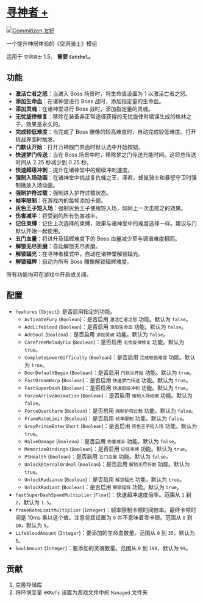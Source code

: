 # [寻神者 +](https://github.com/Clazex/HollowKnight.GodSeekerPlus)

[![Commitizen 友好](https://img.shields.io/badge/commitizen-友好-brightgreen.svg)](http://commitizen.github.io/cz-cli/)

一个提升神居体验的《空洞骑士》模组

适用于 `空洞骑士` 1.5。
**需要 `Satchel`。**

## 功能

- **激活亡者之怒**：当进入 Boss 场景时，将生命值设置为 1 以激活亡者之怒。
- **添加生命血**：在诸神堂进行 Boss 战时，添加指定量的生命血。
- **添加灵魂**：在诸神堂进行 Boss 战时，添加指定量的灵魂。
- **无忧旋律修复**：移除在装备非正常途径获得的无忧旋律时错误生成的格林之子。效果是永久的。
- **完成较低难度**：当完成了 Boss 雕像的较高难度时，自动完成较低难度。打开挑战界面时触发。
- **门默认开始**：打开万神殿门界面时默认选中开始按钮。
- **快速梦门传送**：当在 Boss 场景中时，移除梦之门传送充能时间。这将总传送时间从 2.25 秒减少到 0.25 秒。
- **快速超级冲刺**：提升在诸神堂中的超级冲刺速度。
- **强制入场动画**：在诸神堂中挑战复仇蝇之王，泽若，蜂巢骑士和暴怒守卫时强制播放入场动画。
- **强制护符过载**：强制进入护符过载状态。
- **帧率限制**：在游戏内的每帧添加卡顿。
- **灰色王子短入场**：强制灰色王子使用短入场，如同上一次击败之的效果。
- **伤害减半**：将受到的所有伤害减半。
- **记住束缚**：记住上次选择的束缚，效果与诸神堂中的难度选择一样。建议与门默认开始一起使用。
- **五门血量**：将进升及辐辉难度下的 Boss 血量减少至与调谐难度相同。
- **解锁无尽折磨**：自动解锁无尽折磨。
- **解锁辐光**：在寻神者模式中，自动在诸神堂解锁辐光。
- **解锁辐辉**：自动为所有 Boss 雕像解锁辐辉难度。

所有功能均可在游戏中开启或关闭。

## 配置

- `features` (`Object`): 是否启用指定的功能。
  + `ActivateFury` (`Boolean`)：是否启用 `激活亡者之怒` 功能。默认为 `false`。
  + `AddLifeblood` (`Boolean`)：是否启用 `添加生命血` 功能。默认为 `false`。
  + `AddSoul` (`Boolean`)：是否启用 `添加灵魂` 功能。默认为 `false`。
  + `CarefreeMelodyFix` (`Boolean`)：是否启用 `无忧旋律修复` 功能。默认为 `true`。
  + `CompleteLowerDifficulty` (`Boolean`)：是否启用 `完成较低难度` 功能。默认为 `true`。
  + `DoorDefaultBegin` (`Boolean`)：是否启用 `门默认开始` 功能。默认为 `true`。
  + `FastDreamWarp` (`Boolean`)：是否启用 `快速梦门传送` 功能。默认为 `true`。
  + `FastSuperDash` (`Boolean`)：是否启用 `快速超级冲刺` 功能。默认为 `true`。
  + `ForceArriveAnimation` (`Boolean`)：是否启用 `强制入场动画` 功能。默认为 `false`。
  + `ForceOvercharm` (`Boolean`)：是否启用 `强制护符过载` 功能。默认为 `false`。
  + `FrameRateLimit` (`Boolean`)：是否启用 `帧率限制` 功能。默认为 `false`。
  + `GreyPrinceEnterShort` (`Boolean`)：是否启用 `灰色王子短入场` 功能。默认为 `true`。
  + `HalveDamage` (`Boolean`)：是否启用 `伤害减半` 功能。默认为 `false`。
  + `MemorizeBindings` (`Boolean`)：是否启用 `记住束缚` 功能。默认为 `true`。
  + `P5Health` (`Boolean`)：是否启用 `五门血量` 功能。默认为 `false`。
  + `UnlockEternalOrdeal` (`Boolean`)：是否启用 `解锁无尽折磨` 功能。默认为 `true`。
  + `UnlockRadiance` (`Boolean`)：是否启用 `解锁辐光` 功能。默认为 `true`。
  + `UnlockRadiant` (`Boolean`)：是否启用 `解锁辐辉` 功能。默认为 `true`。
- `fastSuperDashSpeedMultiplier` (`Float`)：快速超冲速度倍率。范围从 `1` 到 `2`，默认为 `1.5`。
- `frameRateLimitMultiplier` (`Integer`)：帧率限制卡顿时间倍率。最终卡顿时间是 10ms 乘以这个值。注意将其设置为 `0` 并不意味着零卡顿。范围从 `0` 到 `10`，默认为 `5`。
- `LifebloodAmount` (`Integer`)：要添加的生命血数量。范围从 `0` 到 `35`，默认为 `5`。
- `SoulAmount` (`Integer`)：要添加的灵魂数量。范围从 `0` 到 `198`，默认为 `99`。

## 贡献

1. 克隆存储库
2. 将环境变量 `HKRefs` 设置为游戏文件中的 `Managed` 文件夹
